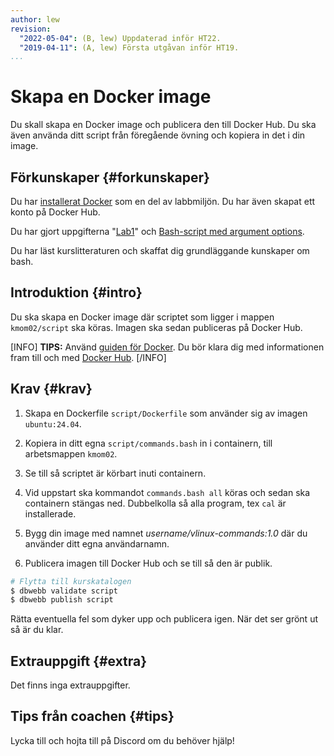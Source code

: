 ```yaml
---
author: lew
revision:
  "2022-05-04": (B, lew) Uppdaterad inför HT22.
  "2019-04-11": (A, lew) Första utgåvan inför HT19.
...
```


# Skapa en Docker image

Du skall skapa en Docker image och publicera den till Docker Hub. Du ska även använda ditt script från föregående övning och kopiera in det i din image.

<!--more-->

## Förkunskaper {#forkunskaper}

Du har [installerat Docker](kunskap/installera-virtualiseringsmiljon-docker) som en del av labbmiljön. Du har även skapat ett konto på Docker Hub.

Du har gjort uppgifterna "[Lab1](uppgift/linux-lab-1-introduktion-till-bash)" och [Bash-script med argument options](uppgift/ett-bash-script-med-options-command-arguments).

Du har läst kurslitteraturen och skaffat dig grundläggande kunskaper om bash.

## Introduktion {#intro}

Du ska skapa en Docker image där scriptet som ligger i mappen `kmom02/script` ska köras. Imagen ska sedan publiceras på Docker Hub.

[INFO]
**TIPS:**
Använd [guiden för Docker](guide/docker). Du bör klara dig med informationen fram till och med [Docker Hub](guide/docker/docker-hub).
[/INFO]

## Krav {#krav}

1. Skapa en Dockerfile `script/Dockerfile` som använder sig av imagen `ubuntu:24.04`.

1. Kopiera in ditt egna `script/commands.bash` in i containern, till arbetsmappen `kmom02`.

1. Se till så scriptet är körbart inuti containern.

1. Vid uppstart ska kommandot `commands.bash all` köras och sedan ska containern stängas ned. Dubbelkolla så alla program, tex `cal` är installerade.

1. Bygg din image med namnet _username/vlinux-commands:1.0_ där du använder ditt egna användarnamn.

1. Publicera imagen till Docker Hub och se till så den är publik.

```bash
# Flytta till kurskatalogen
$ dbwebb validate script
$ dbwebb publish script
```

Rätta eventuella fel som dyker upp och publicera igen. När det ser grönt ut så är du klar.

## Extrauppgift {#extra}

Det finns inga extrauppgifter.

## Tips från coachen {#tips}

Lycka till och hojta till på Discord om du behöver hjälp!
